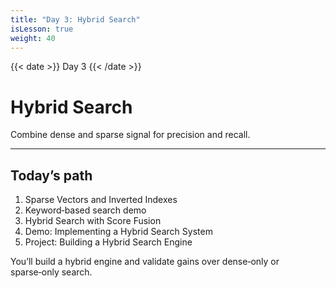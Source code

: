 ```yaml
---
title: "Day 3: Hybrid Search"
isLesson: true
weight: 40
---
```


{{< date >}} Day 3 {{< /date >}}

# Hybrid Search

Combine dense and sparse signal for precision and recall.

---

## Today’s path

1. Sparse Vectors and Inverted Indexes
2. Keyword‑based search demo
3. Hybrid Search with Score Fusion
4. Demo: Implementing a Hybrid Search System
5. Project: Building a Hybrid Search Engine

You’ll build a hybrid engine and validate gains over dense‑only or sparse‑only search.

